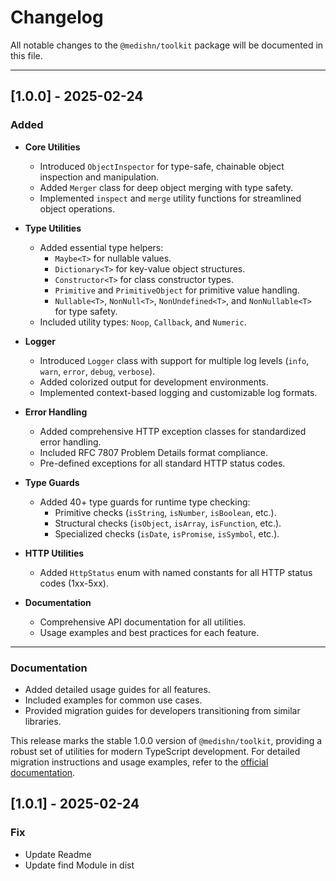 # Changelog

All notable changes to the `@medishn/toolkit` package will be documented in this file.

---

## [1.0.0] - 2025-02-24

### **Added**

- **Core Utilities**

  - Introduced `ObjectInspector` for type-safe, chainable object inspection and manipulation.
  - Added `Merger` class for deep object merging with type safety.
  - Implemented `inspect` and `merge` utility functions for streamlined object operations.

- **Type Utilities**

  - Added essential type helpers:
    - `Maybe<T>` for nullable values.
    - `Dictionary<T>` for key-value object structures.
    - `Constructor<T>` for class constructor types.
    - `Primitive` and `PrimitiveObject` for primitive value handling.
    - `Nullable<T>`, `NonNull<T>`, `NonUndefined<T>`, and `NonNullable<T>` for type safety.
  - Included utility types: `Noop`, `Callback`, and `Numeric`.

- **Logger**

  - Introduced `Logger` class with support for multiple log levels (`info`, `warn`, `error`, `debug`, `verbose`).
  - Added colorized output for development environments.
  - Implemented context-based logging and customizable log formats.

- **Error Handling**

  - Added comprehensive HTTP exception classes for standardized error handling.
  - Included RFC 7807 Problem Details format compliance.
  - Pre-defined exceptions for all standard HTTP status codes.

- **Type Guards**

  - Added 40+ type guards for runtime type checking:
    - Primitive checks (`isString`, `isNumber`, `isBoolean`, etc.).
    - Structural checks (`isObject`, `isArray`, `isFunction`, etc.).
    - Specialized checks (`isDate`, `isPromise`, `isSymbol`, etc.).

- **HTTP Utilities**

  - Added `HttpStatus` enum with named constants for all HTTP status codes (1xx-5xx).

- **Documentation**
  - Comprehensive API documentation for all utilities.
  - Usage examples and best practices for each feature.

---

### **Documentation**

- Added detailed usage guides for all features.
- Included examples for common use cases.
- Provided migration guides for developers transitioning from similar libraries.

This release marks the stable 1.0.0 version of `@medishn/toolkit`, providing a robust set of utilities for modern TypeScript development. For detailed migration instructions and usage examples, refer to the [official documentation](https://github.com/medishen/toolkit/docs).

## [1.0.1] - 2025-02-24

### **Fix**

- Update Readme
- Update find Module in dist
